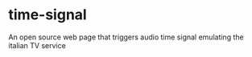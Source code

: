 # time-signal
An open source web page that triggers audio time signal emulating the italian TV service
